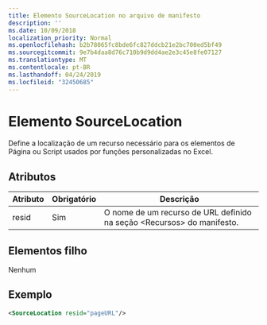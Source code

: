 ```yaml
---
title: Elemento SourceLocation no arquivo de manifesto
description: ''
ms.date: 10/09/2018
localization_priority: Normal
ms.openlocfilehash: b2b78065fc8bde6fc827ddcb21e2bc700ed5bf49
ms.sourcegitcommit: 9e7b4daa8d76c710b9d9dd4ae2e3c45e8fe07127
ms.translationtype: MT
ms.contentlocale: pt-BR
ms.lasthandoff: 04/24/2019
ms.locfileid: "32450685"
---
```

# <a name="sourcelocation-element"></a>Elemento SourceLocation

Define a localização de um recurso necessário para os elementos de Página ou Script usados por funções personalizadas no Excel.

## <a name="attributes"></a>Atributos

| **Atributo** | **Obrigatório** | **Descrição**                                                                      |
|---------------|--------------|--------------------------------------------------------------------------------------|
| resid         | Sim          | O nome de um recurso de URL definido na seção &lt;Recursos&gt; do manifesto. |

## <a name="child-elements"></a>Elementos filho

Nenhum

## <a name="example"></a>Exemplo

```xml
<SourceLocation resid="pageURL"/>
```
